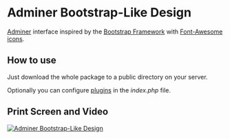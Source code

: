 # Adminer Bootstrap-Like Design

[Adminer](https://www.adminer.org) interface inspired by the [Bootstrap Framework](https://getbootstrap.com/docs/3.3) with [Font-Awesome icons](http://fontawesome.io).

## How to use

Just download the whole package to a public directory on your server.

Optionally you can configure [plugins](https://www.adminer.org/plugins) in the _index.php_ file.

## Print Screen and Video

[![Adminer Bootstrap-Like Design](https://i.imgur.com/Hu9ANYR.png)](https://www.youtube.com/watch?v=fMFCuaJphVk "Adminer Sidebar Toggle")
